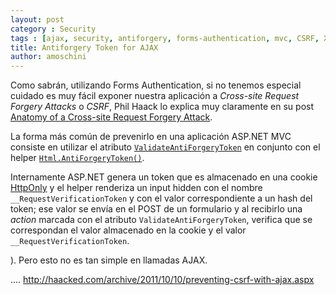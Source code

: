 ```yaml
---
layout: post
category : Security
tags : [ajax, security, antiforgery, forms-authentication, mvc, CSRF, XSRF]
title: Antiforgery Token for AJAX
author: amoschini
---
```


Como sabrán, utilizando Forms Authentication, si no tenemos especial cuidado es 
muy fácil exponer nuestra aplicación a _Cross-site Request Forgery Attacks_ o 
_CSRF_, Phil Haack lo explica muy claramente en su post [Anatomy of a Cross-site 
Request Forgery Attack](http://haacked.com/archive/2009/04/02/anatomy-of-csrf-attack.aspx).

La forma más común de prevenirlo en una aplicación ASP.NET MVC consiste en 
utilizar el atributo [`ValidateAntiForgeryToken`](http://msdn.microsoft.com/en-us/library/system.web.mvc.validateantiforgerytokenattribute(v=vs.108).aspx) en conjunto con el helper [`Html.AntiForgeryToken()`](http://msdn.microsoft.com/en-us/library/system.web.mvc.htmlhelper.antiforgerytoken(v=vs.108).aspx). 

Internamente ASP.NET genera un token que es almacenado en una cookie [HttpOnly](https://www.owasp.org/index.php/HttpOnly) y el helper renderiza un input hidden con el nombre `__RequestVerificationToken`  y con el valor correspondiente a un hash del token; ese valor se envía en el POST de un formulario y al recibirlo una _action_ marcada con el atributo `ValidateAntiForgeryToken`, verifica que se correspondan el valor almacenado en la cookie y el valor `__RequestVerificationToken`.


). Pero esto no es tan simple en llamadas AJAX.

....
http://haacked.com/archive/2011/10/10/preventing-csrf-with-ajax.aspx